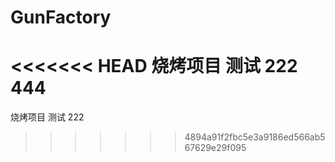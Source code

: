 # GunFactory
<<<<<<< HEAD
 烧烤项目 测试
 222
 444
=======

烧烤项目 测试
222
>>>>>>> 4894a91f2fbc5e3a9186ed566ab567629e29f095
